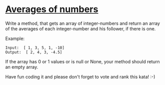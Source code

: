 # [Averages of numbers](https://www.codewars.com/kata/averages-of-numbers "https://www.codewars.com/kata/57d2807295497e652b000139")

Write a method, that gets an array of integer-numbers and return an array of the averages of each integer-number and his follower, if there is one.

Example:
```
Input:  [ 1, 3, 5, 1, -10]
Output:  [ 2, 4, 3, -4.5]
```
If the array has 0 or 1 values or is null or None, your method should return an empty array.

Have fun coding it and please don't forget to vote and rank this kata! :-)